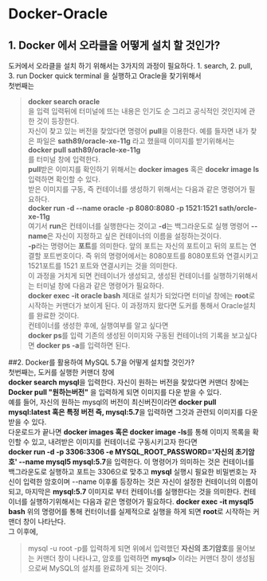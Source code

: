 # Docker-Oracle
## 1. Docker 에서 오라클을 어떻게 설치 할 것인가?
도커에서 오라클을 설치 하기 위해서는 3가지의 과정이 필요하다. 1. search, 2. pull, 3. run
Docker quick terminal 을 실행하고 Oracle을 찾기위해서  
첫번째는      
>**docker search oracle**   
을 입력
입력뒤에 터미널에 뜨는 내용은 인기도 순 그리고 공식적인 것인지에 관한 것이 등장한다.  
자신이 찾고 있는 버전을 찾았다면 명령어 **pull**을 이용한다.
예를 들자면 내가 찾은 파일은 **sath89/oracle-xe-11g** 라고 했을때 이미지를 받기위해서는  
>**docker pull sath89/oracle-xe-11g**   
를 터미널 창에 입력한다.      
**pull**받은 이미지를 확인하기 위해서는 **docker images** 혹은 **docekr image ls** 입력하면 확인할 수 있다.     
받은 이미지를 구동, 즉 컨테이너를 생성하기 위해서는 다음과 같은 명령어가 필요하다.   
>**docker run -d --name oracle -p 8080:8080 -p 1521:1521 sath/orcle-xe-11g**    
여기서 **run**은 컨테이너를 실행한다는 것이고 **-d**는 백그라운도로 실행 명령어 **--name**은 자신이 지정하고 싶은 컨테이너의 이름을 설정하는것이다.    
**-p**라는 명령어는 **포트**를 의미한다. 앞의 포트는 자신의 포트이고 뒤의 포트는 연결할 포트번호이다. 즉 위의 명령어에서는 8080포트를 8080포트와 연결시키고 1521포트를 1521 포트와 연결시키는 것을 의미한다.    
이 과정을 거치게 되면 컨테이너가 생성되고, 생성된 컨테이너를 실행하기위해서는 터미널 창에 다음과 같은 명령어가 필요하다.      
**docker exec -it oracle bash** 
제대로 설치가 되었다면 터미널 창에는 **root**로 시작하는 커맨더가 보이게 된다. 이 과정까지 왔다면 도커를 통해서 Oracle설치를 완료한 것이다.  
컨테이너를 생성한 후에, 실행여부를 알고 싶다면  
**docker ps**를 입력 
기존의 생성된 이미지와 구동된 컨테이너의 기록을 보고싶다면 
**docker ps -a**를 입력하면 된다. 

##2. Docker를 활용하여 MySQL 5.7을 어떻게 설치할 것인가?   
첫번째는, 도커를 실행한 커맨더 창에  
**docker search mysql**을 입력한다. 자신이 원하는 버전을 찾았다면 커맨더 창에는
**Docker pull "원하는버전"** 을 입력하게 되면 이미지를 다운 받을 수 있다.  
예를 들어, 자신의 원하는 mysql의 버전이 최신버진이라면 
**docker pull mysql:latest 혹은 특정 버전 즉, mysql:5.7**을 입력하면 그것과 관련되 이미지를 다운받을 수 있다.  
다운로드가 끝나면 **docker images 혹은 docker image -ls**를 통해 이미지 목록을 확인할 수 있고, 내려받은 이미지를 컨테이너로 구동시키고자 한다면  
**docker run -d -p 3306:3306 -e MYSQL_ROOT_PASSWORD='자신의 초기암호' --name mysql5 mysql:5.7**을 입력한다. 
이 명령어가 의미하는 것은 컨테이너를 백그라운도로 실행하고 포트는 3306으로 맞추고 **mysql** 실행시 필요한 비밀번호는 자신이 입력한 암호이며 --name 이후롤 등장하는 것은 자신이 설정한 컨테이너의 이름이 되고, 마지막은 **mysql:5.7** 이미지로 부터 컨테이너를 실행한다는 것을 의미한다. 
컨테이너를 실행하기위해서는 다음과 같은 명령어가 필요하다. 
**docker exec -it mysql5 bash** 
위의 명령어를 통해 컨터이너를 실제적으로 실행을 하게 되면 **root**로 시작하는 커맨더 창이 나타난다.  
그 이후에,  
>mysql -u root -p를 입력하게 되면 위에서 입력했던 **자신의 초기암호**를 물어보는 커맨더 창이 나타나고, 
암호를 입력하면 **mysql>** 이라는 커맨더 창이 생성됨으로써 MySQL의 설치를 완료하게 되는 것이다. 
